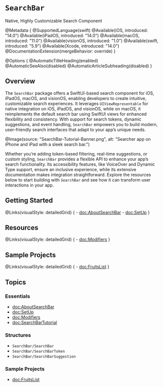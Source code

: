 # ``SearchBar``

Native, Highly Customizable Search Component

@Metadata {
    @SupportedLanguage(swift)
    @Available(iOS, introduced: "14.0")
    @Available(iPadOS, introduced: "14.0")
    @Available(macOS, introduced: "11.0")
    @Available(visionOS, introduced: "1.0")
    @Available(swift, introduced: "5.9")
    @Available(Xcode, introduced: "14.0")
    @DocumentationExtension(mergeBehavior: override)
}

@Options {
    @AutomaticTitleHeading(enabled)
    @AutomaticSeeAlso(disabled)
    @AutomaticArticleSubheading(disabled)
}

## Overview

The `SearchBar` package offers a SwiftUI-based search component for iOS, iPadOS, macOS, and visionOS, enabling developers to create intuitive, customizable search experiences. It leverages `UIViewRepresentable` for native integration on iOS, iPadOS, and visionOS, while on macOS, it reimplements the default search bar using SwiftUI views for enhanced flexibility and consistency. With support for search tokens, dynamic suggestions, and event handling, `SearchBar` empowers you to build modern, user-friendly search interfaces that adapt to your app’s unique needs.

@Image(source: "SearchBar-Tutorial-Banner.png", alt: "Searcher app on iPhone and iPad with a sleek search bar.")

Whether you’re adding token-based filtering, real-time suggestions, or custom styling, `SearchBar` provides a flexible API to enhance your app’s search functionality. Its accessibility features, like VoiceOver and Dynamic Type support, ensure an inclusive experience, while its extensive documentation makes integration straightforward. Explore the resources below to start building with `SearchBar` and see how it can transform user interactions in your app.

## Getting Started

@Links(visualStyle: detailedGrid) {
    - <doc:AboutSearchBar>
    - <doc:SetUp>
}

## Resources

@Links(visualStyle: detailedGrid) {
    - <doc:Modifiers>
}

## Sample Projects

@Links(visualStyle: detailedGrid) {
    - <doc:FruitsList> 
}

## Topics

### Essentials
- <doc:AboutSearchBar>
- <doc:SetUp>
- <doc:Modifiers>
- <doc:SearchBarTutorial>


### Structures
- ``SearchBar/SearchBar``
- ``SearchBar/SearchBarToken``
- ``SearchBar/SearchBarSuggestion``

### Sample Projects
- <doc:FruitsList>
